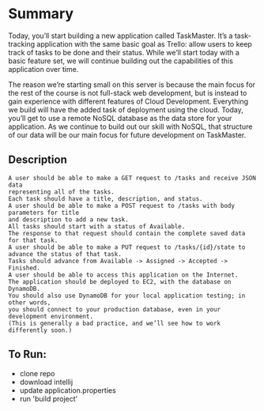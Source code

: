 # Summary
Today, you’ll start building a new application called TaskMaster. 
It’s a task-tracking application with the same basic goal as Trello: 
allow users to keep track of tasks to be done and their status. While we’ll 
start today with a basic feature set, we will continue building out the 
capabilities of this application over time.

The reason we’re starting small on this server is because the main focus 
for the rest of the course is not full-stack web development, but is 
instead to gain experience with different features of Cloud Development. 
Everything we build will have the added task of deployment using the cloud. 
Today, you’ll get to use a remote NoSQL database as the data store for your 
application. As we continue to build out our skill with NoSQL, that structure 
of our data will be our main focus for future development on TaskMaster.


## Description
```
A user should be able to make a GET request to /tasks and receive JSON data 
representing all of the tasks.
Each task should have a title, description, and status.
A user should be able to make a POST request to /tasks with body parameters for title 
and description to add a new task.
All tasks should start with a status of Available.
The response to that request should contain the complete saved data for that task.
A user should be able to make a PUT request to /tasks/{id}/state to advance the status of that task.
Tasks should advance from Available -> Assigned -> Accepted -> Finished.
A user should be able to access this application on the Internet.
The application should be deployed to EC2, with the database on DynamoDB.
You should also use DynamoDB for your local application testing; in other words, 
you should connect to your production database, even in your development environment. 
(This is generally a bad practice, and we’ll see how to work differently soon.)
```

## To Run:
- clone repo
- download intellij
- update application.properties
- run 'build project'